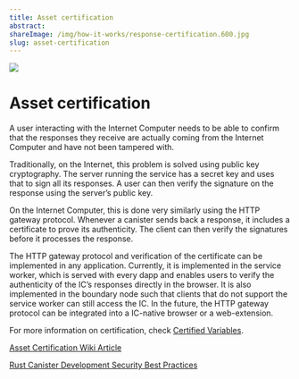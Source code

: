 ```yaml
---
title: Asset certification
abstract:
shareImage: /img/how-it-works/response-certification.600.jpg
slug: asset-certification
---
```


![](/img/how-it-works/response-certification.600x300.jpg)

# Asset certification

A user interacting with the Internet Computer needs to be able to confirm that
the responses they receive are actually coming from the Internet Computer and
have not been tampered with.

Traditionally, on the Internet, this problem is solved using public key cryptography.
The server running the service has a secret key and uses that to sign all its
responses. A user can then verify the signature on the response using the
server’s public key.

On the Internet Computer, this is done very similarly using the HTTP gateway
protocol. Whenever a canister sends back a response, it includes a certificate
to prove its authenticity. The client can then verify the signatures before it
processes the response.

The HTTP gateway protocol and verification of the certificate can be implemented
in any application. Currently, it is implemented in the service worker, which is
served with every dapp and enables users to verify the authenticity of the IC’s
responses directly in the browser. It is also implemented in the boundary node
such that clients that do not support the service worker can still access the IC.
In the future, the HTTP gateway protocol can be integrated into a
IC-native browser or a web-extension.


For more information on certification, check [Certified Variables](/how-it-works/response-certification/).

[Asset Certification Wiki Article](https://wiki.internetcomputer.org/wiki/HTTP_asset_certification)

[Rust Canister Development Security Best Practices](/docs/current/references/security/rust-canister-development-security-best-practices#asset-certification)